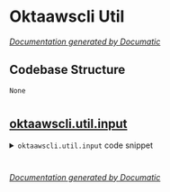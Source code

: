 # Oktaawscli Util

[_Documentation generated by Documatic_](https://www.documatic.com)

<!---Documatic-section-Codebase Structure-start--->
## Codebase Structure

<!---Documatic-block-system_architecture-start--->
```mermaid
None
```
<!---Documatic-block-system_architecture-end--->

# #
<!---Documatic-section-Codebase Structure-end--->

<!---Documatic-section-oktaawscli.util.input-start--->
## [oktaawscli.util.input](4-oktaawscli_util.md#oktaawscli.util.input)

<!---Documatic-section-input-start--->
<!---Documatic-block-oktaawscli.util.input-start--->
<details>
	<summary><code>oktaawscli.util.input</code> code snippet</summary>

```python
def input(prompt=None):
    if not prompt:
        return _input()
    print(prompt.rstrip('\n'), end='', file=sys.stderr, flush=True)
    return _input()
```
</details>
<!---Documatic-block-oktaawscli.util.input-end--->
<!---Documatic-section-input-end--->

# #
<!---Documatic-section-oktaawscli.util.input-end--->

[_Documentation generated by Documatic_](https://www.documatic.com)